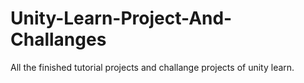 # Unity-Learn-Project-And-Challanges
All the finished tutorial projects and challange projects of unity learn.
